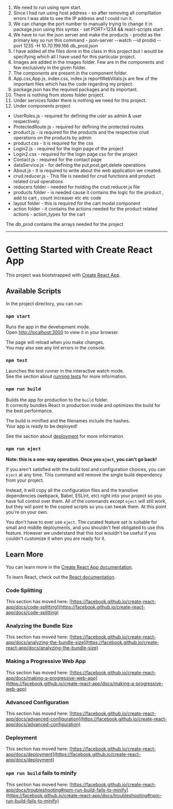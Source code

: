 1. We need to run using npm start. 
2. Since I had run using host address - so after removing all complilation errors I was able to see the IP address and I could run it. 
3. We can change the port number to manually trying to change it in package.json using this syntax - set  PORT=1234 && react-scripts start
4. We have to run the json server and make the products - prodid as the primary key so run this command - json-server --watch --id prodid --port 1235 -H 10.70.199.166 db_prod.json 
5. I have added all the files done in the class in this project but I would be specifying which all I have used for this particular project. 
6. Images are added in the images folder. Few are in the components and few exclusively in the given folder. 
7. The components are present in the component folder. 
8. App.css,App.js, index.css, index.js reportWebVitals.js are few of the important files which has the code regarding my project. 
9. package.json has the required packages and its important. 
10. There is nothing from stores folder project. 
11. Under services folder there is nothing we need for this project. 
12. Under components project 
- UserRoles.js - required for defining the user as admin & user respectively. 
- ProtectedRoute.js - required for defining the protected routes 
- product.js - is required for the products and the respective crud operations on the products by admin 
- product.css - it is required for the css 
- Login2.js - required for the login page of the project 
- Login2.css - required for the login page css for the project 
-  Contact.js - required for the contact page 
- dataService.js - for defining the put,post,get,delete operations 
- About.js - It is required to write about the web application we created. 
- crud.reducer.js - This file is needed for crud functions and product related crud operations
- reducers folder - needed for holding the crud.reducer.js file 
- products folder - is needed cause it contains the logic for the product , add to cart , count increaser etc etc code 
- layout folder - this is required for the cart modal component 
- action folder - it contains the actions needed for the product related actions - action_types for the cart 

The db_prod contains the arrays needed for the project 


























----------------------------------------------------------------------------------------------------------------------------------------
# Getting Started with Create React App

This project was bootstrapped with [Create React App](https://github.com/facebook/create-react-app).

## Available Scripts

In the project directory, you can run:

### `npm start`

Runs the app in the development mode.\
Open [http://localhost:3000](http://localhost:3000) to view it in your browser.

The page will reload when you make changes.\
You may also see any lint errors in the console.

### `npm test`

Launches the test runner in the interactive watch mode.\
See the section about [running tests](https://facebook.github.io/create-react-app/docs/running-tests) for more information.

### `npm run build`

Builds the app for production to the `build` folder.\
It correctly bundles React in production mode and optimizes the build for the best performance.

The build is minified and the filenames include the hashes.\
Your app is ready to be deployed!

See the section about [deployment](https://facebook.github.io/create-react-app/docs/deployment) for more information.

### `npm run eject`

**Note: this is a one-way operation. Once you `eject`, you can't go back!**

If you aren't satisfied with the build tool and configuration choices, you can `eject` at any time. This command will remove the single build dependency from your project.

Instead, it will copy all the configuration files and the transitive dependencies (webpack, Babel, ESLint, etc) right into your project so you have full control over them. All of the commands except `eject` will still work, but they will point to the copied scripts so you can tweak them. At this point you're on your own.

You don't have to ever use `eject`. The curated feature set is suitable for small and middle deployments, and you shouldn't feel obligated to use this feature. However we understand that this tool wouldn't be useful if you couldn't customize it when you are ready for it.

## Learn More

You can learn more in the [Create React App documentation](https://facebook.github.io/create-react-app/docs/getting-started).

To learn React, check out the [React documentation](https://reactjs.org/).

### Code Splitting

This section has moved here: [https://facebook.github.io/create-react-app/docs/code-splitting](https://facebook.github.io/create-react-app/docs/code-splitting)

### Analyzing the Bundle Size

This section has moved here: [https://facebook.github.io/create-react-app/docs/analyzing-the-bundle-size](https://facebook.github.io/create-react-app/docs/analyzing-the-bundle-size)

### Making a Progressive Web App

This section has moved here: [https://facebook.github.io/create-react-app/docs/making-a-progressive-web-app](https://facebook.github.io/create-react-app/docs/making-a-progressive-web-app)

### Advanced Configuration

This section has moved here: [https://facebook.github.io/create-react-app/docs/advanced-configuration](https://facebook.github.io/create-react-app/docs/advanced-configuration)

### Deployment

This section has moved here: [https://facebook.github.io/create-react-app/docs/deployment](https://facebook.github.io/create-react-app/docs/deployment)

### `npm run build` fails to minify

This section has moved here: [https://facebook.github.io/create-react-app/docs/troubleshooting#npm-run-build-fails-to-minify](https://facebook.github.io/create-react-app/docs/troubleshooting#npm-run-build-fails-to-minify)
